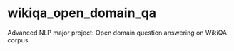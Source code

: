 # wikiqa_open_domain_qa
Advanced NLP major project: Open domain question answering on WikiQA corpus
